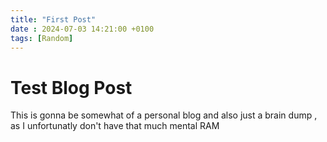 ```yaml
---
title: "First Post"
date : 2024-07-03 14:21:00 +0100
tags: [Random]
---
```

# Test Blog Post
This is gonna be somewhat of a personal blog and also just a brain dump , as I unfortunatly don't have that much mental RAM
